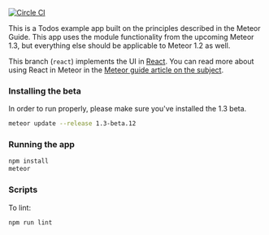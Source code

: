 [![Circle CI](https://circleci.com/gh/meteor/todos.svg?style=svg)](https://circleci.com/gh/meteor/todos)

This is a Todos example app built on the principles described in the Meteor Guide. This app uses the module functionality from the upcoming Meteor 1.3, but everything else should be applicable to Meteor 1.2 as well.

This branch (`react`) implements the UI in [React](https://facebook.github.io/react/index.html). You can read more about using React in Meteor in the [Meteor guide article on the subject](http://guide.meteor.com/v1.3/react.html).

### Installing the beta

In order to run properly, please make sure you've installed the 1.3 beta.

```bash
meteor update --release 1.3-beta.12
```

### Running the app

```bash
npm install
meteor
```

### Scripts

To lint:

```bash
npm run lint
```
